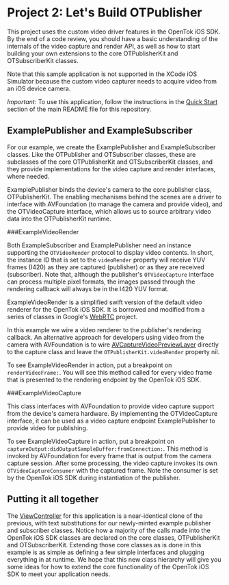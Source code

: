 Project 2: Let's Build OTPublisher
==================================

This project uses the custom video driver features in the OpenTok iOS SDK.
By the end of a code review, you should have a basic understanding of the
internals of the video capture and render API, as well as how to start
building your own extensions to the core OTPublisherKit and OTSubscriberKit
classes.

Note that this sample application is not supported in the XCode iOS Simulator
because the custom video capturer needs to acquire video from an iOS device
camera.

*Important:* To use this application, follow the instructions in the
[Quick Start](../README.md/quick-start) section of the main README file
for this repository.

ExamplePublisher and ExampleSubscriber
------------------------------------------

For our example, we create the ExamplePublisher and ExampleSubscriber
classes. Like the OTPublisher and OTSubscriber classes, these are subclasses of
the core OTPublisherKit and OTSubscriberKit classes, and they provide
implementations for the video capture and render interfaces, where needed.

ExamplePublisher binds the device's camera to the core publisher class,
OTPublisherKit. The enabling mechanisms behind the scenes are a driver to
interface with AVFoundation (to manage the camera and provide video), and the
OTVideoCapture interface, which allows us to source arbitrary video data into
the OTPublisherKit runtime.

###ExampleVideoRender

Both ExampleSubscriber and ExamplePublisher need an instance supporting the
`OTVideoRender` protocol to display video contents. In short, the instance
ID that is set to the `videoRender` property will receive YUV frames (I420) as
they are captured (publisher) or as they are received (subscriber). Note that,
although the publisher's `OTVideoCapture` interface can process multiple pixel
formats, the images passed through the rendering callback will always be in the
I420 YUV format.

ExampleVideoRender is a simplified swift version of the default video renderer
for the OpenTok iOS SDK. It is borrowed and modified from a series of classes in
Google's [WebRTC][1] project.

In this example we wire a video renderer to the publisher's rendering
callback. An alternative approach for developers using video from the camera
with AVFoundation is to wire [AVCaptureVideoPreviewLayer][2] directly to the
capture class and leave the `OTPublisherKit.videoRender` property nil.

To see ExampleVideoRender in action, put a breakpoint on `renderVideoFrame:`.
You will see this method called for every video frame that is presented to the
rendering endpoint by the OpenTok iOS SDK.

###ExampleVideoCapture

This class interfaces with AVFoundation to provide video capture support from
the device's camera hardware. By implementing the OTVideoCapture interface, it
can be used as a video capture endpoint ExamplePublisher to provide video for
publishing.

To see ExampleVideoCapture in action, put a breakpoint on
`captureOutput:didOutputSampleBuffer:fromConnection:`. This method is invoked by
AVFoundation for every frame that is output from the camera capture session.
After some processing, the video capture invokes its own
`OTVideoCaptureConsumer` with the captured frame. Note the consumer is set by
the OpenTok iOS SDK during instantiation of the publisher.


Putting it all together
-----------------------

The [ViewController](Lets-Build-OTPublisher/ViewController.m) for this
application is a near-identical clone of the previous, with text substitutions
for our newly-minted example publisher and subscriber classes. Notice how a
majority of the calls made into the OpenTok iOS SDK classes are declared
on the core classes, OTPublisherKit and OTSubscriberKit. Extending those core
classes as is done in this example is as simple as defining a few simple
interfaces and plugging everything in at runtime. We hope that this new
class hierarchy will give you some ideas for how to extend the core
functionality of the OpenTok iOS SDK to meet your application needs.


[1]: https://chromium.googlesource.com/external/webrtc/+/master/talk/app/webrtc/objc/
[2]: https://developer.apple.com/library/ios/documentation/AVFoundation/Reference/AVCaptureVideoPreviewLayer_Class/Reference/Reference.html
